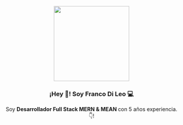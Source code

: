 <p align="center" width="300">
   <img align="center" width="200" src="https://media-exp1.licdn.com/dms/image/C4E03AQGJfv0z9KVnAw/profile-displayphoto-shrink_400_400/0/1536587687188?e=1625097600&v=beta&t=cCdJ_qWWpgt3k4Ensi8p63EdW9H3pbocYQWGHavcSgE" />
   <h3 align="center">¡Hey 👋! Soy Franco Di Leo 💻</h3>
</p>

<p align="center">Soy <strong>Desarrollador Full Stack MERN & MEAN </strong> con 5 años experiencia.<br /> 👇!</p>

